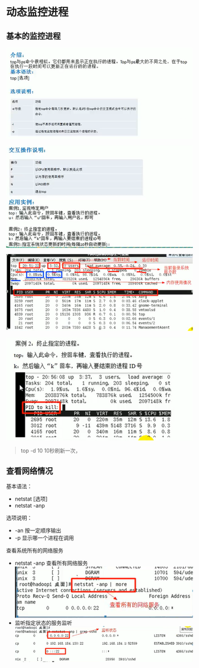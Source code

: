 # 动态监控进程

## 基本的监控进程

![image-20210523221300020](https://raw.githubusercontent.com/xgdwudi/images/master/img/image-20210523221300020.png)

![image-20210523221520183](https://raw.githubusercontent.com/xgdwudi/images/master/img/image-20210523221520183.png)

![image-20210523221902073](https://raw.githubusercontent.com/xgdwudi/images/master/img/image-20210523221902073.png)

![image-20210523222312230](https://raw.githubusercontent.com/xgdwudi/images/master/img/image-20210523222312230.png)

> top -d 10    10秒刷新一次，

## 查看网络情况

基本语法：

- netstat [选项]
- netstat -anp

选项说明：

- -an 按一定顺序输出
- -p 显示哪一个进程在调用

查看系统所有的网络服务

- netstat -anp 查看所有网络服务![image-20210523223058800](https://raw.githubusercontent.com/xgdwudi/images/master/img/image-20210523223058800.png)
- 监听指定状态的服务监听![image-20210523223204989](https://raw.githubusercontent.com/xgdwudi/images/master/img/image-20210523223204989.png)